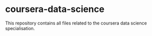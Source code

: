 # coursera-data-science
This repository contains all files related to the coursera data science specialisation.
